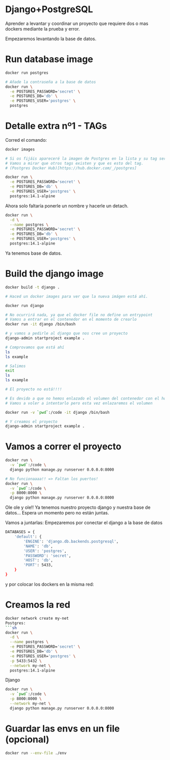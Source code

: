 # Django+PostgreSQL

Aprender a levantar y coordinar un proyecto que requiere dos o mas dockers
mediante la prueba y error.

Empezaremos levantando la base de datos.

# Run database image
```sh
docker run postgres

# Añade la contraseña a la base de datos
docker run \
  -e POSTGRES_PASSWORD='secret' \
  -e POSTGRES_DB='db' \
  -e POSTGRES_USER='postgres' \
  postgres
```

# Detalle extra nº1 - TAGs

Corred el comando:
```sh
docker images

# Si os fijáis apareceré la imagen de Postgres en la lista y su tag será 'latest'.
# Vamos a mirar que otros tags existen y que es esto del tag.
# (Postgres Docker Hub)[https://hub.docker.com/_/postgres]

docker run \
  -e POSTGRES_PASSWORD='secret' \
  -e POSTGRES_DB='db' \
  -e POSTGRES_USER='postgres' \
  postgres:14.1-alpine
```

Ahora solo faltaría ponerle un nombre y hacerle un detach.

```sh
docker run \
  -d \
  --name postgres \
  -e POSTGRES_PASSWORD='secret' \
  -e POSTGRES_DB='db' \
  -e POSTGRES_USER='postgres' \
  postgres:14.1-alpine
```

Ya tenemos base de datos.

# Build the django image
```sh
docker build -t django .

# Haced un docker images para ver que la nueva imágen está ahí.

docker run django

# No ocurrirá nada, ya que el docker file no define un entrypoint
# Vamos a entrar en el contenedor en el momento de crearlo
docker run -it django /bin/bash

# y vamos a pedirle al django que nos cree un proyecto
django-admin startproject example .

# Comprovamos que está ahí
ls
ls example

# Salimos
exit
ls
ls example

# El proyecto no está!!!!

# Es devido a que no hemos enlazado el volumen del contenedor con el host.
# Vamos a voler a intentarlo pero esta vez enlazaremos el volumen

docker run -v `pwd`:/code -it django /bin/bash

# Y creamos el proyecto
django-admin startproject example .
```

# Vamos a correr el proyecto

```sh
docker run \
  -v `pwd`:/code \
  django python manage.py runserver 0.0.0.0:8000

# No funcionaaaa!! => Faltan los puertos!
docker run \
  -v `pwd`:/code \
  -p 8000:8000 \
  django python manage.py runserver 0.0.0.0:8000
```

Ole ole y ole!! Ya tenemos nuestro proyecto django y nuestra base de datos...
Espera un momento pero no están juntas.

Vamos a juntarlas:
Empezaremos por conectar el django a la base de datos
```sh
DATABASES = {
    'default': {
        'ENGINE': 'django.db.backends.postgresql',
        'NAME': 'db',
        'USER': 'postgres',
        'PASSWORD': 'secret',
        'HOST': 'db',
        'PORT': 5433,
    }
}
```
y por colocar los dockers en la misma red:

# Creamos la red
```sh
docker network create my-net
Postgres:
```sh
docker run \
  -d \
  --name postgres \
  -e POSTGRES_PASSWORD='secret' \
  -e POSTGRES_DB='db' \
  -e POSTGRES_USER='postgres' \
  -p 5433:5432 \
  --network my-net \
  postgres:14.1-alpine
```

Django
```sh
docker run \
  -v `pwd`:/code \
  -p 8000:8000 \
  --network my-net \
  django python manage.py runserver 0.0.0.0:8000
```


# Guardar las envs en un file (opcional)
```sh
docker run --env-file ./env
```

